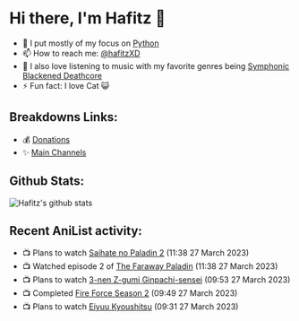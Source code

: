 # Hi there, I'm Hafitz 👋
- 🐍 I put mostly of my focus on [Python](https://python.org)
- 📫 How to reach me: [@hafitzXD](https://t.me/hafitzXD)
- 🎵 I also love listening to music with my favorite genres being [Symphonic Blackened Deathcore](https://youtu.be/qyYmS_iBcy4)
- ⚡ Fun fact: I love Cat 😺

## Breakdowns Links:
- 💰 [Donations](https://t.me/TheBreakdowns/2)
- ✨ [Main Channels](https://t.me/TheBreakdowns)

## Github Stats:
![Hafitz's github stats](https://github-readme-stats.vercel.app/api?username=breakdowns&show_icons=true&count_private=true&bg_color=00000000&text_color=777)

## Recent AniList activity:
<!-- ANILIST_ACTIVITY:start -->

-   📺 Plans to watch [Saihate no Paladin 2](https://anilist.co/anime/143085) (11:38 27 March 2023)
-   📺 Watched episode 2 of [The Faraway Paladin](https://anilist.co/anime/132473) (11:38 27 March 2023)
-   📺 Plans to watch [3-nen Z-gumi Ginpachi-sensei](https://anilist.co/anime/162890) (09:53 27 March 2023)
-   📺 Completed [Fire Force Season 2](https://anilist.co/anime/114236) (09:49 27 March 2023)
-   📺 Plans to watch [Eiyuu Kyoushitsu](https://anilist.co/anime/139606) (09:31 27 March 2023)

<!-- ANILIST_ACTIVITY:end -->
